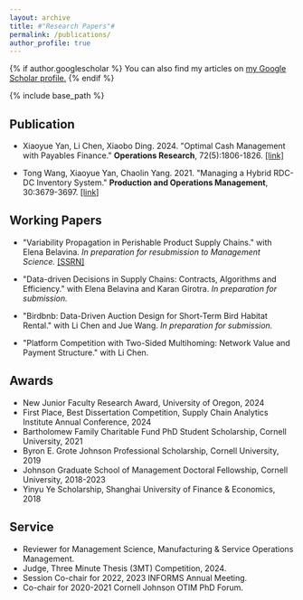 ```yaml
---
layout: archive
title: #"Research Papers"#
permalink: /publications/
author_profile: true
---
```



{% if author.googlescholar %}
  You can also find my articles on <u><a href="{{author.googlescholar}}">my Google Scholar profile</a>.</u>
{% endif %}

{% include base_path %}

## Publication
* Xiaoyue Yan, Li Chen, Xiaobo Ding. 2024. "Optimal Cash Management with Payables Finance." **Operations Research**, 72(5):1806-1826. [[link]](https://pubsonline.informs.org/doi/10.1287/opre.2022.0196)

* Tong Wang, Xiaoyue Yan, Chaolin Yang. 2021. "Managing a Hybrid RDC-DC Inventory System." **Production and Operations Management**, 30:3679-3697. [[link]](https://onlinelibrary.wiley.com/doi/abs/10.1111/poms.13458)


## Working Papers
* "Variability Propagation in Perishable Product Supply Chains." with Elena Belavina. *In preparation for resubmission to Management Science.* [[SSRN]](https://papers.ssrn.com/sol3/papers.cfm?abstract_id=4550255)  

* "Data-driven Decisions in Supply Chains: Contracts, Algorithms and Efficiency." with Elena Belavina and Karan Girotra. *In preparation for submission.* 

* "Birdbnb: Data-Driven Auction Design for Short-Term Bird Habitat Rental." with Li Chen and Jue Wang. *In preparation for submission.* 

* "Platform Competition with Two-Sided Multihoming: Network Value and Payment Structure." with Li Chen. 


## Awards
* New Junior Faculty Research Award, University of Oregon, 2024
* First Place, Best Dissertation Competition, Supply Chain Analytics Institute Annual Conference, 2024
* Bartholomew Family Charitable Fund PhD Student Scholarship, Cornell University, 2021 
* Byron E. Grote Johnson Professional Scholarship, Cornell University, 2019
* Johnson Graduate School of Management Doctoral Fellowship, Cornell University, 2018-2023 
* Yinyu Ye Scholarship, Shanghai University of Finance & Economics, 2018

## Service
* Reviewer for Management Science, Manufacturing & Service Operations Management.
* Judge, Three Minute Thesis (3MT) Competition, 2024.
* Session Co-chair for 2022, 2023 INFORMS Annual Meeting.
* Co-chair for 2020-2021 Cornell Johnson OTIM PhD Forum. 
